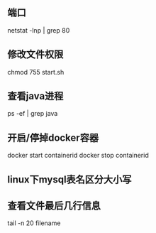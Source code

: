 ## 端口
netstat -lnp | grep 80
## 修改文件权限
chmod 755 start.sh            
## 查看java进程
ps -ef | grep java

## 开启/停掉docker容器
docker start containerid 
docker stop containerid

## linux下mysql表名区分大小写

## 查看文件最后几行信息
tail -n 20 filename
